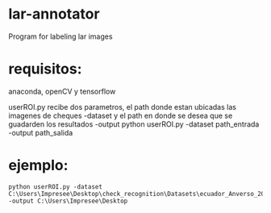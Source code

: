 # lar-annotator
Program for labeling lar images

# requisitos: 
anaconda, openCV y tensorflow

userROI.py recibe dos parametros, el path donde estan ubicadas las imagenes de cheques -dataset y el path en donde se desea que se guadarden los resultados -output
python userROI.py -dataset path_entrada -output path_salida

# ejemplo:

```
python userROI.py -dataset C:\Users\Impresee\Desktop\check_recognition\Datasets\ecuador_Anverso_200dpi_clave\Anverso_200dpi -output C:\Users\Impresee\Desktop
```